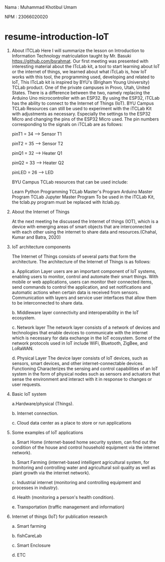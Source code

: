 Nama : Muhammad Khotibul Umam

NPM : 23066020020

# resume-introduction-IoT
1. About ITCLab
Here I will summarize the lesson on Introduction to Information Technology matriculation taught by Mr. Basuki https://github.com/bsrahmat.
Our first meeting was presented with interesting material about the ITcLab kit, a tool to start learning about IoT or the internet of things, we learned about what iTcLab is, how IoT works with this tool, the programming used, developing and related to IoT, This ITcLab kit is inspired by BYU's (Brigham Young University) TCLab product. One of the private campuses in Provo, Utah, United States. There is a difference between the two, namely replacing the Arduino Uno microcontroller with an ESP32. By using the ESP32, iTCLab has the ability to connect to the Internet of Things (IoT).
BYU Campus TCLab Resources can still be used to experiment with the iTCLab Kit with adjustments as necessary. Especially the settings to the ESP32 Micro and changing the pins of the ESP32 Micro used.
The pin numbers corresponding to the signals on iTCLab are as follows:

      pinT1 = 34 --> Sensor T1
    
      pinT2 = 35 --> Sensor T2
    
      pinQ1 = 32 --> Heater Q1
    
      pinQ2 = 33 --> Heater Q2
    
      pinLED = 26 --> LED

    BYU Campus TCLab resources that can be used include:
    
    Learn Python Programming
    TCLab Master's Program
    Arduino Master Program
    TCLab Jupyter Master Program
    To be used in the iTCLab Kit, the tclab.py program must be replaced with itclab.py.

2. About the Internet of Things
   
    At the next meeting he discussed the Internet of things (IOT), which is a device with emerging areas of smart objects that are interconnected with each other using the internet to share data and resources.(Chahal, Kumar and Batra, 2020)

3. IoT architecture components
   
      The Internet of Things consists of several parts that form the architecture. The architecture of the Internet of Things is as follows:
 
      a. Application Layer
      users are an important component of IoT systems, enabling users to monitor, control and automate their smart things. With mobile or web applications, users can monitor their connected items, send commands to control         the application, and set notifications and automatic actions when certain data is received from sensors. Communication with layers and service user interfaces that allow them to be interconnected to share data.
      
      b. Middleware layer
      connectivity and interoperability in the IoT ecosystem.
      
      c. Network layer
      The network layer consists of a network of devices and technologies that enable devices to communicate with the internet which is necessary for data exchange in the IoT ecosystem. Some of the network protocols used in IoT include WiFi, Bluetooth, ZigBee, and LoRaWAN.
      
      d. Physical Layer
      The device layer consists of IoT devices, such as sensors, smart devices, and other internet-connectable devices. Functioning Characterizes the sensing and control capabilities of an IoT system in the form of physical nodes such as sensors and actuators that sense the environment and interact with it in response to changes or user requests.

4. Basic IoT system
   
    a.Hardware/physical (Things).
    
    b. Internet connection.
       
    c. Cloud data center as a place to store or run applications

5. Some examples of IoT applications
   
    a. Smart Home (internet-based home security system, can find out the condition of the house and control household equipment via the internet network).
   
    b. Smart Farming (internet-based intelligent agricultural system, for monitoring and controlling water and agricultural soil quality as well as plant growth via the internet network).
 
    c. Industrial internet (monitoring and controlling equipment and processes in industry).

    d. Health (monitoring a person's health condition).

    e. Transportation (traffic management and information)

6. Internet of things (IoT) for publication research
    
    a. Smart farming

    b. fishCareLab

    c. Smart Enclosure

    d. ETC


